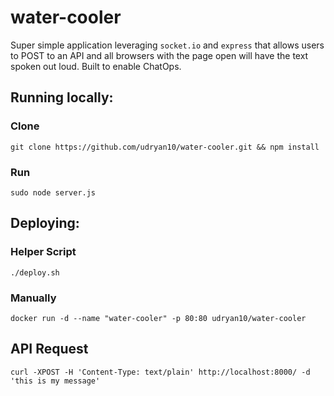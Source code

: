 water-cooler
================

Super simple application leveraging `socket.io` and `express` that allows users to POST to an API and all browsers with the page open will have the text spoken out loud. Built to enable ChatOps.

## Running locally:
### Clone
``` git clone https://github.com/udryan10/water-cooler.git && npm install ```
### Run
``` sudo node server.js ```

## Deploying:
### Helper Script
``` ./deploy.sh ```
### Manually
``` docker run -d --name "water-cooler" -p 80:80 udryan10/water-cooler ```

## API Request
```curl -XPOST -H 'Content-Type: text/plain' http://localhost:8000/ -d 'this is my message'```
